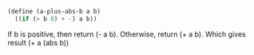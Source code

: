 ```scheme
(define (a-plus-abs-b a b)
  ((if (> b 0) + -) a b))
```

If b is positive, then return (- a b). Otherwise, return (+ a b). Which gives result (+ a (abs b))